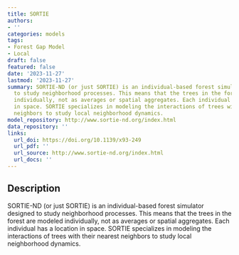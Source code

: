 ```yaml
---
title: SORTIE
authors:
- ''
categories: models
tags:
- Forest Gap Model
- Local
draft: false
featured: false
date: '2023-11-27'
lastmod: '2023-11-27'
summary: SORTIE-ND (or just SORTIE) is an individual-based forest simulator designed
  to study neighborhood processes. This means that the trees in the forest are modeled
  individually, not as averages or spatial aggregates. Each individual has a location
  in space. SORTIE specializes in modeling the interactions of trees with their nearest
  neighbors to study local neighborhood dynamics.
model_repository: http://www.sortie-nd.org/index.html
data_repository: ''
links:
  url_doi: https://doi.org/10.1139/x93-249
  url_pdf: ''
  url_source: http://www.sortie-nd.org/index.html
  url_docs: ''
---
```


## Description

SORTIE-ND (or just SORTIE) is an individual-based forest simulator designed to study neighborhood processes. This means that the trees in the forest are modeled individually, not as averages or spatial aggregates. Each individual has a location in space. SORTIE specializes in modeling the interactions of trees with their nearest neighbors to study local neighborhood dynamics.

